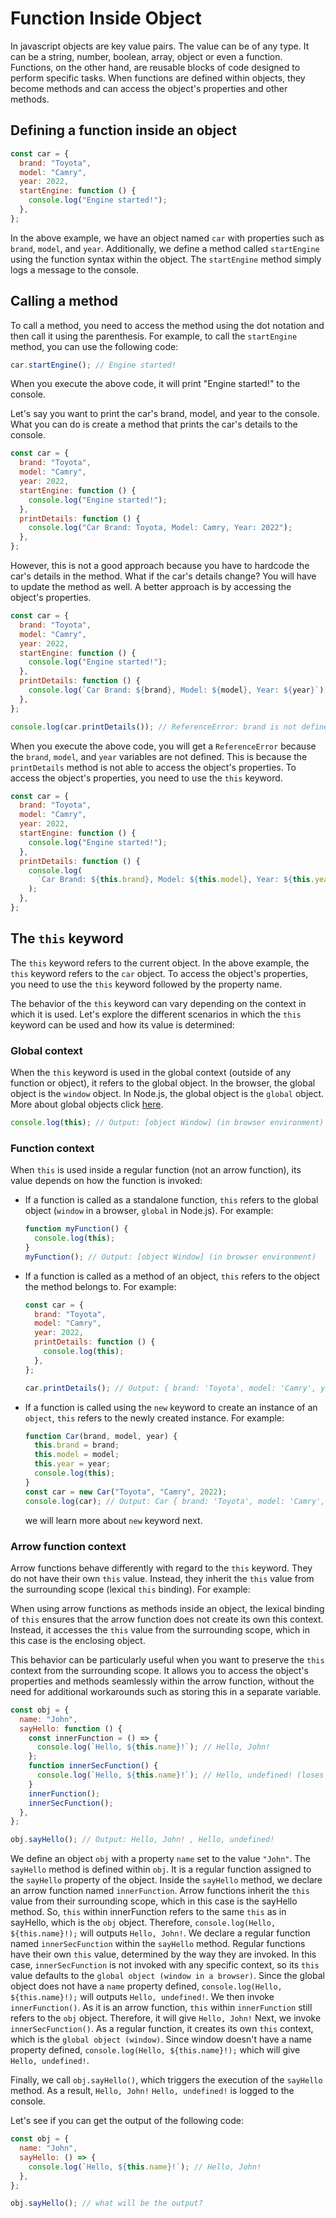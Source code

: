 # Function Inside Object

In javascript objects are key value pairs. The value can be of any type. It can be a string, number, boolean, array, object or even a function. Functions, on the other hand, are reusable blocks of code designed to perform specific tasks. When functions are defined within objects, they become methods and can access the object's properties and other methods.

## Defining a function inside an object

```js
const car = {
  brand: "Toyota",
  model: "Camry",
  year: 2022,
  startEngine: function () {
    console.log("Engine started!");
  },
};
```

In the above example, we have an object named `car` with properties such as `brand`, `model`, and `year`. Additionally, we define a method called `startEngine` using the function syntax within the object. The `startEngine` method simply logs a message to the console.

## Calling a method

To call a method, you need to access the method using the dot notation and then call it using the parenthesis. For example, to call the `startEngine` method, you can use the following code:

```js
car.startEngine(); // Engine started!
```

When you execute the above code, it will print "Engine started!" to the console.

Let's say you want to print the car's brand, model, and year to the console. What you can do is create a method that prints the car's details to the console.

```js
const car = {
  brand: "Toyota",
  model: "Camry",
  year: 2022,
  startEngine: function () {
    console.log("Engine started!");
  },
  printDetails: function () {
    console.log("Car Brand: Toyota, Model: Camry, Year: 2022");
  },
};
```

However, this is not a good approach because you have to hardcode the car's details in the method. What if the car's details change? You will have to update the method as well. A better approach is by accessing the object's properties.

```js
const car = {
  brand: "Toyota",
  model: "Camry",
  year: 2022,
  startEngine: function () {
    console.log("Engine started!");
  },
  printDetails: function () {
    console.log(`Car Brand: ${brand}, Model: ${model}, Year: ${year}`); // Invalid code
  },
};

console.log(car.printDetails()); // ReferenceError: brand is not defined
```

When you execute the above code, you will get a `ReferenceError` because the `brand`, `model`, and `year` variables are not defined. This is because the `printDetails` method is not able to access the object's properties. To access the object's properties, you need to use the `this` keyword.

```js
const car = {
  brand: "Toyota",
  model: "Camry",
  year: 2022,
  startEngine: function () {
    console.log("Engine started!");
  },
  printDetails: function () {
    console.log(
      `Car Brand: ${this.brand}, Model: ${this.model}, Year: ${this.year}`
    );
  },
};
```

## The `this` keyword

The `this` keyword refers to the current object. In the above example, the `this` keyword refers to the `car` object. To access the object's properties, you need to use the `this` keyword followed by the property name.

The behavior of the `this` keyword can vary depending on the context in which it is used. Let's explore the different scenarios in which the `this` keyword can be used and how its value is determined:

### Global context

When the `this` keyword is used in the global context (outside of any function or object), it refers to the global object. In the browser, the global object is the `window` object. In Node.js, the global object is the `global` object. More about global objects click [here](https://developer.mozilla.org/en-US/docs/Glossary/Global_object).

```js
console.log(this); // Output: [object Window] (in browser environment)
```

### Function context

When `this` is used inside a regular function (not an arrow function), its value depends on how the function is invoked:

- If a function is called as a standalone function, `this` refers to the global object (`window` in a browser, `global` in Node.js). For example:

  ```js
  function myFunction() {
    console.log(this);
  }
  myFunction(); // Output: [object Window] (in browser environment)
  ```

- If a function is called as a method of an object, `this` refers to the object the method belongs to. For example:

  ```js
  const car = {
    brand: "Toyota",
    model: "Camry",
    year: 2022,
    printDetails: function () {
      console.log(this);
    },
  };

  car.printDetails(); // Output: { brand: 'Toyota', model: 'Camry', year: 2022, printDetails: [Function: printDetails] }
  ```

- If a function is called using the `new` keyword to create an instance of an `object`, `this` refers to the newly created instance. For example:
  ```js
  function Car(brand, model, year) {
    this.brand = brand;
    this.model = model;
    this.year = year;
    console.log(this);
  }
  const car = new Car("Toyota", "Camry", 2022);
  console.log(car); // Output: Car { brand: 'Toyota', model: 'Camry', year: 2022 }
  ```
  we will learn more about `new` keyword next.

### Arrow function context

Arrow functions behave differently with regard to the `this` keyword. They do not have their own `this` value. Instead, they inherit the `this` value from the surrounding scope (lexical `this` binding). For example:

When using arrow functions as methods inside an object, the lexical binding of `this` ensures that the arrow function does not create its own this context. Instead, it accesses the `this` value from the surrounding scope, which in this case is the enclosing object.

This behavior can be particularly useful when you want to preserve the `this` context from the surrounding scope. It allows you to access the object's properties and methods seamlessly within the arrow function, without the need for additional workarounds such as storing this in a separate variable.

```js
const obj = {
  name: "John",
  sayHello: function () {
    const innerFunction = () => {
      console.log(`Hello, ${this.name}!`); // Hello, John!
    };
    function innerSecFunction() {
      console.log(`Hello, ${this.name}!`); // Hello, undefined! (loses this context)
    }
    innerFunction();
    innerSecFunction();
  },
};

obj.sayHello(); // Output: Hello, John! , Hello, undefined!
```

We define an object `obj` with a property `name` set to the value `"John"`.
The `sayHello` method is defined within `obj`. It is a regular function assigned to the `sayHello` property of the object.
Inside the `sayHello` method, we declare an arrow function named `innerFunction`. Arrow functions inherit the `this` value from their surrounding scope, which in this case is the sayHello method. So, `this` within innerFunction refers to the same `this` as in sayHello, which is the `obj` object. Therefore, `console.log(Hello, ${this.name}!);` will outputs `Hello, John!`.
We declare a regular function named `innerSecFunction` within the `sayHello` method. Regular functions have their own `this` value, determined by the way they are invoked. In this case, `innerSecFunction` is not invoked with any specific context, so its `this` value defaults to the `global object (window in a browser)`. Since the global object does not have a `name` property defined, `console.log(Hello, ${this.name}!);` will outputs `Hello, undefined!`.
We then invoke `innerFunction()`. As it is an arrow function, `this` within `innerFunction` still refers to the `obj` object. Therefore, it will give `Hello, John!`
Next, we invoke `innerSecFunction()`. As a regular function, it creates its own `this` context, which is the `global object (window)`. Since window doesn't have a name property defined, `console.log(Hello, ${this.name}!);` which will give `Hello, undefined!`.

Finally, we call `obj.sayHello()`, which triggers the execution of the `sayHello` method. As a result, `Hello, John!`
`Hello, undefined!`
is logged to the console.

Let's see if you can get the output of the following code:

```js
const obj = {
  name: "John",
  sayHello: () => {
    console.log(`Hello, ${this.name}!`); // Hello, John!
  },
};

obj.sayHello(); // what will be the output?
```
